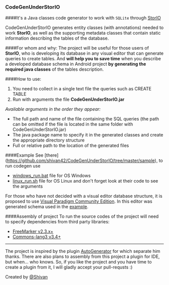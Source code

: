 ### CodeGenUnderStorIO
####It's a Java classes code generator to work with `SQLite` through [StorIO](https://github.com/pushtorefresh/storio)

CodeGenUnderStorIO generates entity classes (with annotations) needed to work **StorIO**, as well as the supporting metadata classes that contain static information describing the tables of the database.

####For whom and why:
The project will be useful for those users of **StorIO**, who is developing its database in any visual editor that can generate queries to create tables. And **will help you to save time** when you describe а developed database schema in Android project **by generating the required java classes** of the tables description.

####How to use:
1. You need to collect in a single text file the queries such as CREATE TABLE 
2. Run with arguments the file **CodeGenUnderStorIO.jar**

*Available arguments in the order they appear:*
* The full path and name of the file containing the SQL queries (the path can be omitted if the file is located in the same folder with CodeGenUnderStorIO.jar)
* The java package name to specify it in the generated classes and create the appropriate directory structure
* Full or relative path to the location of the generated files

####Example
See [there] (https://github.com/shivan42/CodeGenUnderStorIO/tree/master/sample), to run codegen use
* [windows_run.bat](https://github.com/shivan42/CodeGenUnderStorIO/blob/master/sample/windows_run.bat) file for OS Windows 
* [linux_run.sh](https://github.com/shivan42/CodeGenUnderStorIO/blob/master/sample/linux_run.sh) file for OS Linux
and don't forget look at their code to see the arguments 

For those who have not decided with a visual editor database structure, it is proposed to use [Visual Paradigm Community Edition](https://www.visual-paradigm.com/download/community.jsp). In this editor was generated schema used in the [example](https://github.com/shivan42/CodeGenUnderStorIO/tree/master/sample).

####Assembly of project
To run the source codes of the project will need to specify dependencies from third party libraries:
* [FreeMarker v2.3.x+](http://freemarker.org/freemarkerdownload.html)
* [Commons-lang3 v3.4+](http://commons.apache.org/proper/commons-lang/download_lang.cgi)

----
The project is inspired by the plugin [AutoGenerator](https://github.com/i17c/AutoGenerator) for which separate him thanks.
There are also plans to assembly from this project a plugin for IDE, but when... who knows. So, if you like the project and you have time to create a plugin from it, I will gladly accept your pull-requsts :)

Created by [@Shivan](https://github.com/shivan42)

